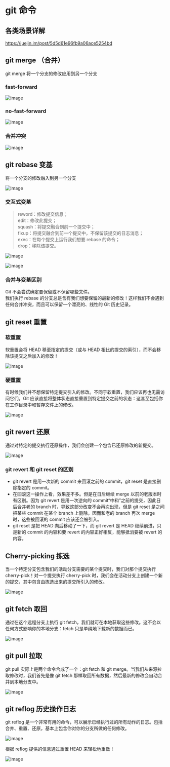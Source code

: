 # git 命令

## 各类场景详解

https://juejin.im/post/5d5d61e96fb9a06ace5254bd

## git merge （合并）

git merge 将一个分支的修改应用到另一个分支

### fast-forward

![image](https://mmbiz.qpic.cn/mmbiz_gif/KmXPKA19gWicpG4ibricDjhseFOGY3Qnc47Kz7RJZr7Ixu1VbjVwTqIiactHDBAvQK7P5R1B60sic3XYd9SzXpo55cg/640?wx_fmt=gif&tp=webp&wxfrom=5&wx_lazy=1)

### no-fast-forward

![image](https://mmbiz.qpic.cn/mmbiz_gif/KmXPKA19gWicpG4ibricDjhseFOGY3Qnc47ql3frSRERzLickHicN04LoI3M9wYriac2wzJhQAyxJMKvC5rXdGoO4LRg/640?wx_fmt=gif&tp=webp&wxfrom=5&wx_lazy=1)

### 合并冲突

![image](https://mmbiz.qpic.cn/mmbiz_gif/KmXPKA19gWicpG4ibricDjhseFOGY3Qnc47CCw7uLSaAYZWvaf9uic6Lgiaic6oicPTiaWwJdBdj2gnu8kN9Jknib1hXgUQ/640?wx_fmt=gif&tp=webp&wxfrom=5&wx_lazy=1)

## git rebase 变基

将一个分支的修改融入到另一个分支

![image](https://mmbiz.qpic.cn/mmbiz_gif/KmXPKA19gWicpG4ibricDjhseFOGY3Qnc47FiaRJ1xKcJMYB3pBQMgiaLBzK6iaOLbuR4gH7BuBhPiaaiahmookDvqgpiaw/640?wx_fmt=gif&tp=webp&wxfrom=5&wx_lazy=1)

### 交互式变基

> reword：修改提交信息；  
> edit：修改此提交；  
> squash：将提交融合到前一个提交中；  
> fixup：将提交融合到前一个提交中，不保留该提交的日志消息；  
> exec：在每个提交上运行我们想要 rebase 的命令；  
> drop：移除该提交。

![image](https://mmbiz.qpic.cn/mmbiz_gif/KmXPKA19gWicpG4ibricDjhseFOGY3Qnc47FDicRVQzOh1vlCQqE23BENZgIicDq2muUskwgibkZria8mlWEVb4pzicGbg/640?wx_fmt=gif&tp=webp&wxfrom=5&wx_lazy=1)

![image](https://mmbiz.qpic.cn/mmbiz_gif/KmXPKA19gWicpG4ibricDjhseFOGY3Qnc47Sc3LdpTun3jytlmFwzxgCfZeQ5M0VyUH2CsCUbjlIM8hFBiabSqSpibw/640?wx_fmt=gif&tp=webp&wxfrom=5&wx_lazy=1)

### 合并与变基区别

Git 不会尝试确定要保留或不保留哪些文件。  
我们执行 rebase 的分支总是含有我们想要保留的最新的修改！这样我们不会遇到任何合并冲突，而且可以保留一个漂亮的、线性的 Git 历史记录。

## git reset 重置

### 软重置

软重置会将 HEAD 移至指定的提交（或与 HEAD 相比的提交的索引），而不会移除该提交之后加入的修改！

![image](https://mmbiz.qpic.cn/mmbiz_gif/KmXPKA19gWicpG4ibricDjhseFOGY3Qnc478EJlujcsicVPVaJJdS5IJxsWibc4Cx1gHwJfKZiciawXOyv7a00pXlJfFQ/640?wx_fmt=gif&tp=webp&wxfrom=5&wx_lazy=1)

### 硬重置

有时候我们并不想保留特定提交引入的修改。不同于软重置，我们应该再也无需访问它们。Git 应该直接将整体状态直接重置到特定提交之前的状态：这甚至包括你在工作目录中和暂存文件上的修改。

![image](https://mmbiz.qpic.cn/mmbiz_gif/KmXPKA19gWicpG4ibricDjhseFOGY3Qnc47LykI1SUAn2jH2ap0PAwrkS56v1cI2iahkgc6xtjzQZxmJZ6XVzGzXTA/640?wx_fmt=gif&tp=webp&wxfrom=5&wx_lazy=1)

## git revert 还原

通过对特定的提交执行还原操作，我们会创建一个包含已还原修改的新提交。

![image](https://mmbiz.qpic.cn/mmbiz_gif/KmXPKA19gWicpG4ibricDjhseFOGY3Qnc47pTrKzKv4jkibqvicsfSAPiaEQsn9sFIxlCo3D2uEXfupoztIpN6lTAgCQ/640?wx_fmt=gif&tp=webp&wxfrom=5&wx_lazy=1)

### git revert 和 git reset 的区别

- git revert 是用一次新的 commit 来回滚之前的 commit，git reset 是直接删除指定的 commit。
- 在回滚这一操作上看，效果差不多。但是在日后继续 merge 以前的老版本时有区别。因为 git revert 是用一次逆向的 commit“中和”之前的提交，因此日后合并老的 branch 时，导致这部分改变不会再次出现，但是 git reset 是之间把某些 commit 在某个 branch 上删除，因而和老的 branch 再次 merge 时，这些被回滚的 commit 应该还会被引入。
- git reset 是把 HEAD 向后移动了一下，而 git revert 是 HEAD 继续前进，只是新的 commit 的内容和要 revert 的内容正好相反，能够抵消要被 revert 的内容。

## Cherry-picking 拣选

当一个特定分支包含我们的活动分支需要的某个提交时，我们对那个提交执行 cherry-pick！对一个提交执行 cherry-pick 时，我们会在活动分支上创建一个新的提交，其中包含由拣选出来的提交所引入的修改。

![image](https://mmbiz.qpic.cn/mmbiz_gif/KmXPKA19gWicpG4ibricDjhseFOGY3Qnc47AuQfYgNQZReR1KdnSOcYCmRk64Cq7S46cqSiaTuCsKG3w0m8FiagfxFQ/640?wx_fmt=gif&tp=webp&wxfrom=5&wx_lazy=1)

## git fetch 取回

通过在这个远程分支上执行 git fetch，我们就可在本地获取这些修改。这不会以任何方式影响你的本地分支：fetch 只是单纯地下载新的数据而已。

![image](https://mmbiz.qpic.cn/mmbiz_gif/KmXPKA19gWicpG4ibricDjhseFOGY3Qnc47Bx4YIoUIIhIGEF5tXxJHSa5Xf0YnYFptBcZUSMjABVict7u4uNkPK0Q/640?wx_fmt=gif&tp=webp&wxfrom=5&wx_lazy=1)

## git pull 拉取

git pull 实际上是两个命令合成了一个：git fetch 和 git merge。当我们从来源拉取修改时，我们首先是像 git fetch 那样取回所有数据，然后最新的修改会自动合并到本地分支中。

![image](https://mmbiz.qpic.cn/mmbiz_gif/KmXPKA19gWicpG4ibricDjhseFOGY3Qnc47NETOdP0oAicDBxb8z19moncy4NyzBbHpz8QnNFFWRNy2M9OUcrSvfCQ/640?wx_fmt=gif&tp=webp&wxfrom=5&wx_lazy=1)

## git reflog 历史操作日志

git reflog 是一个非常有用的命令，可以展示已经执行过的所有动作的日志。包括合并、重置、还原，基本上包含你对你的分支所做的任何修改。

![image](https://mmbiz.qpic.cn/mmbiz_gif/KmXPKA19gWicpG4ibricDjhseFOGY3Qnc474QeRST8xHPslv0faicoHF7k1PsvgAzIfFw5qocicNuLA0HS19ORdQyGQ/640?wx_fmt=gif&tp=webp&wxfrom=5&wx_lazy=1)

根据 reflog 提供的信息通过重置 HEAD 来轻松地重做！

![image](https://mmbiz.qpic.cn/mmbiz_gif/KmXPKA19gWicpG4ibricDjhseFOGY3Qnc47zdHjpJwlq4oLrOBmMgJLNGSjKXpJQvIzzPnrw2pbtF1X4aDcdxW11w/640?wx_fmt=gif&tp=webp&wxfrom=5&wx_lazy=1)
